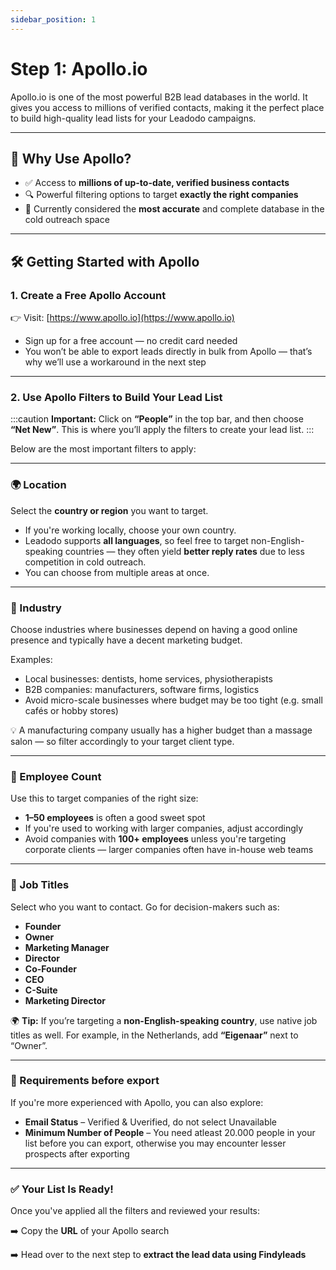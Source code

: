 ```yaml
---
sidebar_position: 1
---
```

# Step 1: Apollo.io

Apollo.io is one of the most powerful B2B lead databases in the world. It gives you access to millions of verified contacts, making it the perfect place to build high-quality lead lists for your Leadodo campaigns.

---

## 🚀 Why Use Apollo?

- ✅ Access to **millions of up-to-date, verified business contacts**
- 🔍 Powerful filtering options to target **exactly the right companies**
- 🥇 Currently considered the **most accurate** and complete database in the cold outreach space

---

## 🛠 Getting Started with Apollo

### 1. Create a Free Apollo Account

👉 Visit: [https://www.apollo.io](https://www.apollo.io)

- Sign up for a free account — no credit card needed
- You won’t be able to export leads directly in bulk from Apollo — that’s why we’ll use a workaround in the next step

---

### 2. Use Apollo Filters to Build Your Lead List

:::caution
**Important:**
Click on **“People”** in the top bar, and then choose **“Net New”**.
This is where you’ll apply the filters to create your lead list.
:::

Below are the most important filters to apply:

---

### 🌍 Location

Select the **country or region** you want to target.

- If you're working locally, choose your own country.
- Leadodo supports **all languages**, so feel free to target non-English-speaking countries — they often yield **better reply rates** due to less competition in cold outreach.
- You can choose from multiple areas at once.

---

### 🏢 Industry

Choose industries where businesses depend on having a good online presence and typically have a decent marketing budget.

Examples:

- Local businesses: dentists, home services, physiotherapists
- B2B companies: manufacturers, software firms, logistics
- Avoid micro-scale businesses where budget may be too tight (e.g. small cafés or hobby stores)

💡 A manufacturing company usually has a higher budget than a massage salon — so filter accordingly to your target client type.

---

### 👥 Employee Count

Use this to target companies of the right size:

- **1–50 employees** is often a good sweet spot
- If you're used to working with larger companies, adjust accordingly
- Avoid companies with **100+ employees** unless you're targeting corporate clients — larger companies often have in-house web teams

---

### 🧑 Job Titles

Select who you want to contact. Go for decision-makers such as:

- **Founder**
- **Owner**
- **Marketing Manager**
- **Director**
- **Co-Founder**
- **CEO**
- **C-Suite**
- **Marketing Director**

🌍 **Tip:** If you’re targeting a **non-English-speaking country**, use native job titles as well.
For example, in the Netherlands, add **“Eigenaar”** next to “Owner”.

---

### 🧪 Requirements before export

If you're more experienced with Apollo, you can also explore:

- **Email Status** – Verified & Uverified, do not select Unavailable
- **Minimum Number of People** – You need atleast 20.000 people in your list before you can export, otherwise you may encounter lesser prospects after exporting

---

### ✅ Your List Is Ready!

Once you've applied all the filters and reviewed your results:

➡️ Copy the **URL** of your Apollo search


➡️ Head over to the next step to **extract the lead data using Findyleads**
